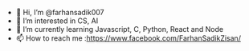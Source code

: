 - 👋 Hi, I’m @farhansadik007
- 👀 I’m interested in CS, AI
- 🌱 I’m currently learning Javascript, C, Python, React and Node
- 📫 How to reach me :https://www.facebook.com/FarhanSadikZisan/
